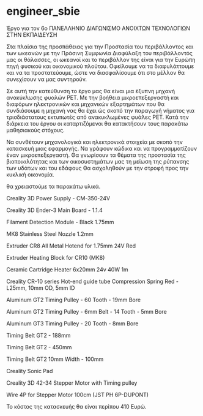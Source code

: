 # engineer_sbie
Έργο για τον 6ο ΠΑΝΕΛΛΗΝΙΟ ΔΙΑΓΩΝΙΣΜΟ ΑΝΟΙΧΤΩΝ ΤΕΧΝΟΛΟΓΙΩΝ ΣΤΗΝ ΕΚΠΑΙΔΕΥΣΗ 

 Στα πλαίσια της προσπάθειας για την Προστασία του περιβάλλοντος και των ωκεανών με την Πράσινη Συμφωνία
Διαφύλαξη του περιβάλλοντός μας οι θάλασσες, οι ωκεανοί και το περιβάλλον της είναι για την Ευρώπη πηγή φυσικού και οικονομικού πλούτου. Οφείλουμε να τα διαφυλάττουμε και να τα προστατεύουμε, ώστε να διασφαλίσουμε ότι στο μέλλον θα συνεχίσουν να μας συντηρούν.

Σε αυτή την κατεύθυνση το έργο μας θα είναι μια έξυπνη μηχανή ανακύκλωσης φυαλών PET.
Mε την βοήθεια μικροεπεξεργαστή και διαφόρων ηλεκτρονικών και μηχανικών εξαρτημάτων που θα συνδιάσουμε η
μηχανή νας θα έχει ώς σκοπό την παραγωγή νήματος για τρισδιάστατους 
εκτυπωτές από ανακυκλωμένες φυάλες PET.
 Κατά την διάρκεια του έργου οι καταρτιζόμενοι θα κατακτήσουν τους παρακάτω μαθησιακούς στόχους.

Να συνθέτουν μηχανολογικά και ηλεκτρονικά στοιχεία με σκοπό την κατασκευή μιας εφαρμογής.
Να γράφουν κώδικα και να προγραμματίζουν έναν μικροεπεξεργαστή.
Θα γνωρίσουν τα θέματα της προστασία της βιοποικιλότητας και των οικοσυστημάτων μας
τη μείωση της ρύπανσης των υδάτων και του εδάφους
Θα ασχοληθούν με την στροφή προς την κυκλική οικονομία.

θα χρειαστούμε τα παρακάτω υλικά.

Creality 3D Power Supply - CM-350-24V

Creality 3D Ender-3 Main Board - 1.1.4

Filament Detection Module - Black 1.75mm

MK8 Stainless Steel Nozzle 1.2mm

Extruder CR8 All Metal Hotend for 1.75mm 24V Red

Extruder Heating Block for CR10 (MK8)

Ceramic Cartridge Heater 6x20mm 24v 40W 1m

Creality CR-10 series Hot-end guide tube
Compression Spring Red - L25mm, 10mm OD, 5mm ID

Aluminum GT2 Timing Pulley - 60 Tooth - 19mm Bore

Aluminum GT2 Timing Pulley - 6mm Belt - 14 Tooth - 5mm Bore

Aluminum GT3 Timing Pulley - 20 Tooth - 8mm Bore

Timing Belt GT2 - 188mm

Timing Belt GT2 - 450mm

Timing Belt GT2 10mm Width - 100mm

Creality Sonic Pad


Creality 3D 42-34 Stepper Motor with Timing pulley

Wire 4P for Stepper Motor 100cm (JST PH 6P-DUPONT)

Το κόστος της κατασκευής θα είναι περίπου 410 Ευρώ.

